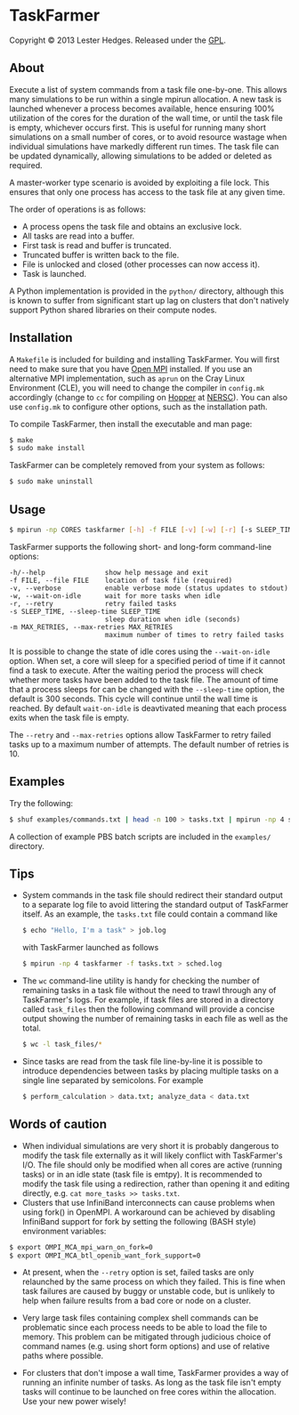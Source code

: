 # TaskFarmer

Copyright &copy; 2013 Lester Hedges. Released under the [GPL](http://www.gnu.org/copyleft/gpl.html).

## About
Execute a list of system commands from a task file one-by-one. This allows
many simulations to be run within a single mpirun allocation. A new task is
launched whenever a process becomes available, hence ensuring 100% utilization
of the cores for the duration of the wall time, or until the task file is
empty, whichever occurs first. This is useful for running many short
simulations on a small number of cores, or to avoid resource wastage when
individual simulations have markedly different run times. The task file can
be updated dynamically, allowing simulations to be added or deleted as
required.

A master-worker type scenario is avoided by exploiting a file lock. This
ensures that only one process has access to the task file at any given time.

The order of operations is as follows:

* A process opens the task file and obtains an exclusive lock.
* All tasks are read into a buffer.
* First task is read and buffer is truncated.
* Truncated buffer is written back to the file.
* File is unlocked and closed (other processes can now access it).
* Task is launched.

A Python implementation is provided in the `python/` directory, although this
is known to suffer from significant start up lag on clusters that don't
natively support Python shared libraries on their compute nodes.

## Installation
A `Makefile` is included for building and installing TaskFarmer. You will first
need to make sure that you have [Open MPI](http://www.open-mpi.org/) installed.
If you use an alternative MPI implementation, such as `aprun` on the Cray Linux
Environment (CLE), you will need to change the compiler in `config.mk`
accordingly (change to `cc` for compiling on
[Hopper](http://www.nersc.gov/users/computational-systems/hopper/) at
[NERSC](http://www.nersc.gov/)). You can also use `config.mk` to configure other
options, such as the installation path.

To compile TaskFarmer, then install the executable and man page:

```bash
$ make
$ sudo make install
```

TaskFarmer can be completely removed from your system as follows:

```bash
$ sudo make uninstall
```

## Usage
``` bash
$ mpirun -np CORES taskfarmer [-h] -f FILE [-v] [-w] [-r] [-s SLEEP_TIME] [-m MAX_RETRIES]
```

TaskFarmer supports the following short- and long-form command-line
options:

	-h/--help               show help message and exit
	-f FILE, --file FILE    location of task file (required)
	-v, --verbose           enable verbose mode (status updates to stdout)
	-w, --wait-on-idle      wait for more tasks when idle
	-r, --retry             retry failed tasks
	-s SLEEP_TIME, --sleep-time SLEEP_TIME
	                        sleep duration when idle (seconds)
	-m MAX_RETRIES, --max-retries MAX_RETRIES
	                        maximum number of times to retry failed tasks

It is possible to change the state of idle cores using the `--wait-on-idle`
option. When set, a core will sleep for a specified period of time if it
cannot find a task to execute. After the waiting period the process will
check whether more tasks have been added to the task file. The amount of time
that a process sleeps for can be changed with the `--sleep-time` option, the
default is 300 seconds. This cycle will continue until the wall time is
reached. By default `wait-on-idle` is deavtivated meaning that each process
exits when the task file is empty.

The `--retry` and `--max-retries` options allow TaskFarmer to retry failed
tasks up to a maximum number of attempts. The default number of retries is 10.

## Examples
Try the following:

``` bash
$ shuf examples/commands.txt | head -n 100 > tasks.txt | mpirun -np 4 src/taskfarmer -f tasks.txt
```

A collection of example PBS batch scripts are included in the `examples/` directory.

## Tips
* System commands in the task file should redirect their standard output
  to a separate log file to avoid littering the standard output of TaskFarmer
  itself. As an example, the `tasks.txt` file could contain a command like

	``` bash
	$ echo "Hello, I'm a task" > job.log
	```

   with TaskFarmer launched as follows

	``` bash
	$ mpirun -np 4 taskfarmer -f tasks.txt > sched.log
	```

* The `wc` command-line utility is handy for checking the number of remaining
  tasks in a task file without the need to trawl through any of TaskFarmer's
  logs. For example, if task files are stored in a directory called `task_files`
  then the following command will provide a concise output showing the number of
  remaining tasks in each file as well as the total.

	``` bash
	$ wc -l task_files/*
	```

* Since tasks are read from the task file line-by-line it is possible to
  introduce dependencies between tasks by placing multiple tasks on a single
  line separated by semicolons. For example

	``` bash
	$ perform_calculation > data.txt; analyze_data < data.txt
	```

## Words of caution

* When individual simulations are very short it is probably dangerous to
  modify the task file externally as it will likely conflict with TaskFarmer's
  I/O. The file should only be modified when all cores are active (running tasks)
  or in an idle state (task file is emtpy). It is recommended to modify the task
  file using a redirection, rather than opening it and editing directly,
  e.g. `cat more_tasks >> tasks.txt`.
* Clusters that use InfiniBand interconnects can cause problems when using fork()
  in OpenMPI. A workaround can be achieved by disabling InfiniBand support for
  fork by setting the following (BASH style) environment variables:

``` bash
$ export OMPI_MCA_mpi_warn_on_fork=0
$ export OMPI_MCA_btl_openib_want_fork_support=0
```
* At present, when the `--retry` option is set, failed tasks are only relaunched
  by the same process on which they failed. This is fine when task failures are
  caused by buggy or unstable code, but is unlikely to help when failure results
  from a bad core or node on a cluster.

* Very large task files containing complex shell commands can be problematic since
  each process needs to be able to load the file to memory. This problem can be
  mitigated through judicious choice of command names (e.g. using short form
  options) and use of relative paths where possible.

* For clusters that don't impose a wall time, TaskFarmer provides a way of
  running an infinite number of tasks. As long as the task file isn't empty tasks
  will continue to be launched on free cores within the allocation. Use your new
  power wisely!
